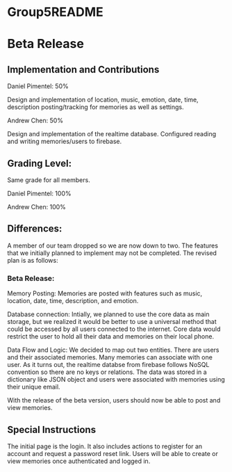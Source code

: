 # Group5README

# Beta Release

## Implementation and Contributions

Daniel Pimentel: 50%

Design and implementation of location, music, emotion, date, time, description posting/tracking for memories as well as settings. 

Andrew Chen: 50%

Design and implementation of the realtime database. Configured reading and writing memories/users to firebase. 

## Grading Level:

Same grade for all members.

Daniel Pimentel: 100%

Andrew Chen: 100%

## Differences:

A member of our team dropped so we are now down to two. The features that we initially planned to implement may not be completed. The revised plan is as follows:

### Beta Release:

Memory Posting: Memories are posted with features such as music, location, date, time, description, and emotion.

Database connection: Intially, we planned to use the core data as main storage, but we realized it would be better to use a universal method that could be accessed by all users connected to the internet. Core data would restrict the user to hold all their data and memories on their local phone. 

Data Flow and Logic: We decided to map out two entities. There are users and their associated memories. Many memories can associate with one user. As it turns out, the realtime databse from firebase follows NoSQL convention so there are no keys or relations. The data was stored in a dictionary like JSON object and users were associated with memories using their unique email. 


With the release of the beta version, users should now be able to post and view memories. 

## Special Instructions
The initial page is the login. It also includes actions to register for an account and request a password reset link. 
Users will be able to create or view memories once authenticated and logged in.
